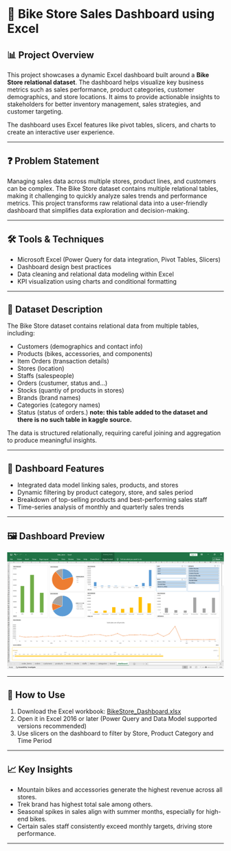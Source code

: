 # 🚴 Bike Store Sales Dashboard using Excel

## 📊 Project Overview

This project showcases a dynamic Excel dashboard built around a **Bike Store relational dataset**. The dashboard helps visualize key business metrics such as sales performance, product categories, customer demographics, and store locations. It aims to provide actionable insights to stakeholders for better inventory management, sales strategies, and customer targeting.

The dashboard uses Excel features like pivot tables, slicers, and charts to create an interactive user experience.

---
## ❓ Problem Statement

Managing sales data across multiple stores, product lines, and customers can be complex. The Bike Store dataset contains multiple relational tables, making it challenging to quickly analyze sales trends and performance metrics. This project transforms raw relational data into a user-friendly dashboard that simplifies data exploration and decision-making.

---

## 🛠 Tools & Techniques

- Microsoft Excel (Power Query for data integration, Pivot Tables, Slicers)
- Dashboard design best practices
- Data cleaning and relational data modeling within Excel
- KPI visualization using charts and conditional formatting

---

## 📁 Dataset Description

The Bike Store dataset contains relational data from multiple tables, including:

- Customers (demographics and contact info)
- Products (bikes, accessories, and components)
- Item Orders (transaction details)
- Stores (location)
- Staffs (salespeople)
- Orders (custumer, status and...)
- Stocks (quantiy of products in stores)
- Brands (brand names)
- Categories (category names)
- Status (status of orders.)
  <b>note: this table added to the dataset and there is no such table in kaggle source.</b>


The data is structured relationally, requiring careful joining and aggregation to produce meaningful insights.

---

## 📌 Dashboard Features

- Integrated data model linking sales, products, and stores
- Dynamic filtering by product category, store, and sales period
- Breakdown of top-selling products and best-performing sales staff
- Time-series analysis of monthly and quarterly sales trends

---

## 🖼 Dashboard Preview

![bike_store_dashboard.png](https://github.com/riofficial80/DataScience_Projects/blob/main/bike_store/excel/bike_store_dashboard.PNG)

---

## 🚀 How to Use

1. Download the Excel workbook: [BikeStore_Dashboard.xlsx](https://github.com/riofficial80/DataScience_Projects/blob/main/bike_store/excel/BikeStore_Dashboard.xlsx)
2. Open it in Excel 2016 or later (Power Query and Data Model supported versions recommended)
3. Use slicers on the dashboard to filter by Store, Product Category and Time Period

---

## 📈 Key Insights

- Mountain bikes and accessories generate the highest revenue across all stores.
- Trek brand has highest total sale among others.
- Seasonal spikes in sales align with summer months, especially for high-end bikes.
- Certain sales staff consistently exceed monthly targets, driving store performance.

---
